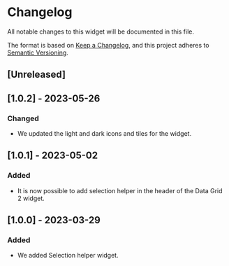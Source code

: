 # Changelog

All notable changes to this widget will be documented in this file.

The format is based on [Keep a Changelog](https://keepachangelog.com/en/1.0.0/), and this project adheres to [Semantic Versioning](https://semver.org/spec/v2.0.0.html).

## [Unreleased]

## [1.0.2] - 2023-05-26

### Changed

-   We updated the light and dark icons and tiles for the widget.

## [1.0.1] - 2023-05-02

### Added

-   It is now possible to add selection helper in the header of the Data Grid 2 widget.

## [1.0.0] - 2023-03-29

### Added

-   We added Selection helper widget.
